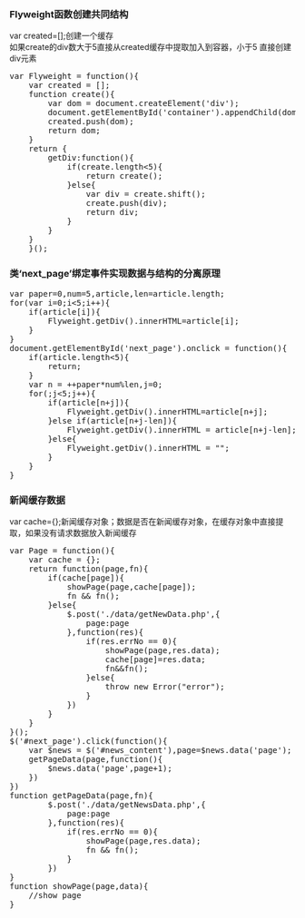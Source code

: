 <h3>Flyweight函数创建共同结构</h3>
var created=[];创建一个缓存<br>
如果create的div数大于5直接从created缓存中提取加入到容器，小于5 直接创建div元素
<pre>
var Flyweight = function(){
    var created = [];
    function create(){
        var dom = document.createElement('div');
        document.getElementById('container').appendChild(dom);
        created.push(dom);
        return dom;
    }
    return {
        getDiv:function(){
            if(create.length<5){
                return create();
            }else{
                var div = create.shift();
                create.push(div);
                return div;
            }
        }
    }
    }();</pre>
    <h3>类‘next_page’绑定事件实现数据与结构的分离原理</h3>
<pre>
var paper=0,num=5,article,len=article.length;
for(var i=0;i<5;i++){
    if(article[i]){
        Flyweight.getDiv().innerHTML=article[i];
    }
}
document.getElementById('next_page').onclick = function(){
    if(article.length<5){
        return;
    }
    var n = ++paper*num%len,j=0;
    for(;j<5;j++){
        if(article[n+j]){
            Flyweight.getDiv().innerHTML=article[n+j];
        }else if(article[n+j-len]){
            Flyweight.getDiv().innerHTML = article[n+j-len];
        }else{
            Flyweight.getDiv().innerHTML = "";
        }
    }
}
</pre>
<h3>新闻缓存数据</h3>
var cache={};新闻缓存对象；数据是否在新闻缓存对象，在缓存对象中直接提取，如果没有请求数据放入新闻缓存
<pre>
var Page = function(){
    var cache = {};
    return function(page,fn){
        if(cache[page]){
            showPage(page,cache[page]);
            fn && fn();
        }else{
            $.post('./data/getNewData.php',{
                page:page
            },function(res){
                if(res.errNo == 0){
                    showPage(page,res.data);
                    cache[page]=res.data;
                    fn&&fn();
                }else{
                    throw new Error("error");
                }
            })
        }
    }
}();
$('#next_page').click(function(){
    var $news = $('#news_content'),page=$news.data('page');
    getPageData(page,function(){
        $news.data('page',page+1);
    })
})
function getPageData(page,fn){
        $.post('./data/getNewsData.php',{
            page:page
        },function(res){
            if(res.errNo == 0){
                showPage(page,res.data);
                fn && fn();
            }
        })
}
function showPage(page,data){
    //show page
}</pre>
